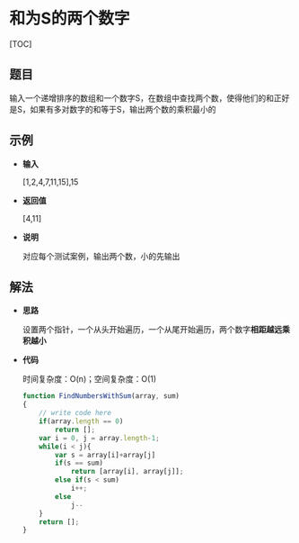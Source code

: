 # 和为S的两个数字

[TOC]

## 题目

输入一个递增排序的数组和一个数字S，在数组中查找两个数，使得他们的和正好是S，如果有多对数字的和等于S，输出两个数的乘积最小的



## 示例

- **输入**

  [1,2,4,7,11,15],15

- **返回值**

  [4,11]

- **说明**

  对应每个测试案例，输出两个数，小的先输出



## 解法

- **思路**

  设置两个指针，一个从头开始遍历，一个从尾开始遍历，两个数字**相距越远乘积越小**

- **代码**

  时间复杂度：O(n)；空间复杂度：O(1)

  ```javascript
  function FindNumbersWithSum(array, sum)
  {
      // write code here
      if(array.length == 0)
          return [];
      var i = 0, j = array.length-1;
      while(i < j){
          var s = array[i]+array[j]
          if(s == sum)
              return [array[i], array[j]];
          else if(s < sum)
              i++;
          else
              j--
      }
      return [];
  }
  ```

  